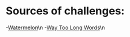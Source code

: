 **Sources of challenges:**
============================

-[Watermelon](https://codeforces.com/problemset/problem/4/A)\n
-[Way Too Long Words](https://codeforces.com/problemset/problem/71/A)\n
